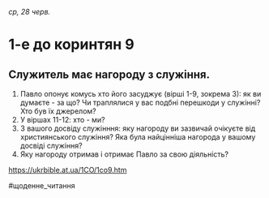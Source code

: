 
_ср, 28 черв._

# 1-е до коринтян 9

## Служитель має нагороду з служіння.
1. Павло опонує комусь хто його засуджує (вірші 1-9, зокрема 3): як ви думаєте - за що? Чи траплялися у вас подбні перешкоди у служінні? Хто був їх джерелом?
2. У віршах 11-12: хто - ми?
3. З вашого досвіду служінння: яку нагороду ви зазвичай очікуєте від християнського служіння? Яка була найцінніша нагорода у вашому досвіді служіння?
4. Яку нагороду отримав і отримає Павло за свою діяльність?

https://ukrbible.at.ua/1CO/1co9.htm 

#щоденне_читання
